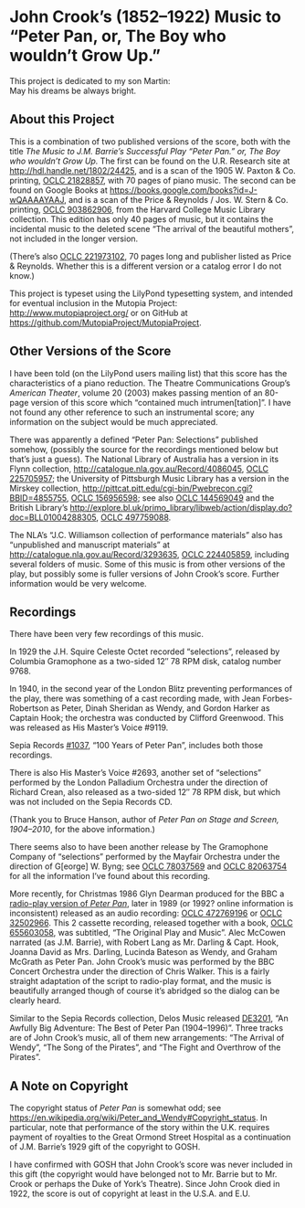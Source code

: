 # John Crook’s (1852–1922) Music to “Peter Pan, or, The Boy who wouldn’t Grow Up.”

This project is dedicated to my son Martin:  
May his dreams be always bright.

## About this Project

This is a combination of two published versions of the score,
both with the title
_The Music to J.M. Barrie’s Successful Play “Peter Pan.” or, The Boy who wouldn’t Grow Up._
The first can be found on the U.R. Research site
at <http://hdl.handle.net/1802/24425>,
and is a scan of the 1905 W. Paxton & Co. printing,
[OCLC 21828857](https://www.worldcat.org/oclc/21828857),
with 70 pages of piano music.
The second can be found on Google Books
at <https://books.google.com/books?id=J-wQAAAAYAAJ>,
and is a scan of the Price & Reynolds / Jos. W. Stern & Co. printing,
[OCLC 903862906](https://www.worldcat.org/oclc/903862906),
from the Harvard College Music Library collection.
This edition has only 40 pages of music,
but it contains the incidental music to the deleted scene
“The arrival of the beautiful mothers”,
not included in the longer version.

(There’s also [OCLC 221973102](https://www.worldcat.org/oclc/221973102),
70 pages long and publisher listed as Price & Reynolds.
Whether this is a different version or a catalog error I do not know.)

This project is typeset
using the LilyPond typesetting system,
and intended for eventual inclusion in the Mutopia Project:
<http://www.mutopiaproject.org/>
or on GitHub at <https://github.com/MutopiaProject/MutopiaProject>.

## Other Versions of the Score

I have been told (on the LilyPond users mailing list)
that this score has the characteristics of a piano reduction.
The Theatre Communications Group’s _American Theater_, volume 20 (2003)
makes passing mention of an 80-page version of this score
which “contained much intrumen[tation]”.
I have not found any other reference to such an instrumental score;
any information on the subject would be much appreciated.

There was apparently a defined “Peter Pan: Selections” published somehow,
(possibly the source for the recordings mentioned below but that’s just a guess).
The National Library of Australia has a version in its Flynn collection,
<http://catalogue.nla.gov.au/Record/4086045>,
[OCLC 225705957](https://www.worldcat.org/oclc/225705957);
the University of Pittsburgh Music Library has a version in the Mirskey collection,
<http://pittcat.pitt.edu/cgi-bin/Pwebrecon.cgi?BBID=4855755>,
[OCLC 156956598](https://www.worldcat.org/oclc/156956598);
see also [OCLC 144569049](https://www.worldcat.org/oclc/144569049)
and the British Library’s <http://explore.bl.uk/primo_library/libweb/action/display.do?doc=BLL01004288305>,
[OCLC 497759088](https://www.worldcat.org/oclc/497759088).

The NLA’s “J.C. Williamson collection of performance materials”
also has “unpublished and manuscript materials”
at <http://catalogue.nla.gov.au/Record/3293635>,
[OCLC 224405859](https://www.worldcat.org/oclc/224405859),
including several folders of music.
Some of this music is from other versions of the play,
but possibly some is fuller versions of John Crook’s score.
Further information would be very welcome.

## Recordings

There have been very few recordings of this music.

In 1929 the J.H. Squire Celeste Octet recorded “selections”,
released by Columbia Gramophone as a two-sided 12″ 78 RPM disk,
catalog number 9768.

In 1940,
in the second year of the London Blitz preventing performances of the play,
there was something of a cast recording made,
with Jean Forbes-Robertson as Peter,
Dinah Sheridan as Wendy,
and Gordon Harker as Captain Hook;
the orchestra was conducted by Clifford Greenwood.
This was released as His Master’s Voice #9119.

Sepia Records [#1037](http://sepiarecords.com/sepia1037.html),
“100 Years of Peter Pan”,
includes both those recordings.

There is also His Master’s Voice #2693,
another set of “selections”
performed by the London Palladium Orchestra
under the direction of Richard Crean,
also released as a two-sided 12″ 78 RPM disk,
but which was not included on the Sepia Records CD.

(Thank you to Bruce Hanson,
author of _Peter Pan on Stage and Screen, 1904–2010_,
for the above information.)

There seems also to have been another release by The Gramophone Company
of “selections”
performed by the Mayfair Orchestra
under the direction of G[eorge] W. Byng;
see [OCLC 78037569](https://www.worldcat.org/oclc/78037569)
and [OCLC 82063754](https://www.worldcat.org/oclc/82063754)
for all the information I’ve found about this recording.

More recently,
for Christmas 1986
Glyn Dearman produced for the BBC
a [radio-play version of _Peter Pan_](http://genome.ch.bbc.co.uk/16029f18d878499a9b27b5f21ae8af8c),
later in 1989
(or 1992? online information is inconsistent)
released as an audio recording:
[OCLC 472769196](https://www.worldcat.org/oclc/472769196) or
[OCLC 32502966](https://www.worldcat.org/oclc/32502966).
This 2 cassette recording, released together with a book,
[OCLC 655603058](https://www.worldcat.org/oclc/655603058),
was subtitled, “The Original Play and Music”.
Alec McCowen narrated (as J.M. Barrie),
with Robert Lang as Mr. Darling & Capt. Hook,
Joanna David as Mrs. Darling,
Lucinda Bateson as Wendy,
and Graham McGrath as Peter Pan.
John Crook’s music was performed by the BBC Concert Orchestra
under the direction of Chris Walker.
This is a fairly straight adaptation of the script to radio-play format,
and the music is beautifully arranged
though of course it’s abridged so the dialog can be clearly heard.

Similar to the Sepia Records collection,
Delos Music released [DE3201](https://delosmusic.com/recording/an-awfully-big-adventure-the-best-of-peter-pan/),
“An Awfully Big Adventure: The Best of Peter Pan (1904–1996)”.
Three tracks are of John Crook’s music,
all of them new arrangements:
“The Arrival of Wendy”,
“The Song of the Pirates”,
and “The Fight and Overthrow of the Pirates”.

## A Note on Copyright

The copyright status of _Peter Pan_ is somewhat odd;
see <https://en.wikipedia.org/wiki/Peter_and_Wendy#Copyright_status>.
In particular, note that performance of the story within the U.K.
requires payment of royalties to the Great Ormond Street Hospital
as a continuation of J.M. Barrie’s 1929 gift of the copyright to GOSH.

I have confirmed with GOSH that John Crook’s score
was never included in this gift
(the copyright would have belonged not to Mr. Barrie
but to Mr. Crook or perhaps the Duke of York’s Theatre).
Since John Crook died in 1922,
the score is out of copyright at least in the U.S.A. and E.U.
